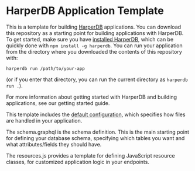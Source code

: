 # HarperDB Application Template

This is a template for building [HarperDB](https://www.harperdb.io/) applications. You can download this repository as a starting point for building applications with HarperDB. To get started, make sure you have [installed HarperDB](https://docs.harperdb.io/docs/install-harperdb), which can be quickly done with `npm install -g harperdb`. You can run your application from the directory where you downloaded the contents of this repository with:

`harperdb run /path/to/your-app`

(or if you enter that directory, you can run the current directory as `harperdb run .`).

For more information about getting started with HarperDB and building applications, see our getting started guide.

This template includes the [default configuration](./config.yaml), which specifies how files are handled in your application.

The schema.graphql is the schema definition. This is the main starting point for defining your database schema, specifying which tables you want and what attributes/fields they should have.

The resources.js provides a template for defining JavaScript resource classes, for customized application logic in your endpoints.
